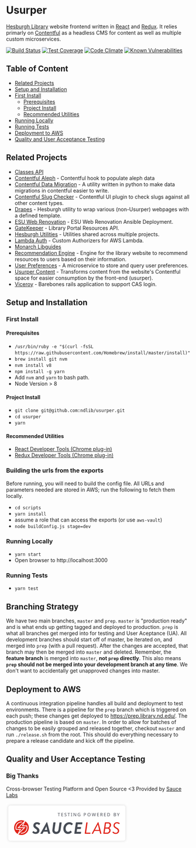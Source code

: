 # Usurper
[Hesburgh Library](https://library.nd.edu) website frontend written in [React](https://reactjs.org/) and [Redux](https://redux.js.org). It relies primarly on [Contentful](https://www.contentful.com/) as a headless CMS for content as well as multiple custom microservices.

[![Build Status](https://travis-ci.org/ndlib/usurper.svg?branch=master)](https://travis-ci.org/ndlib/usurper)
[![Test Coverage](https://api.codeclimate.com/v1/badges/5548f01befa9e0e610fb/test_coverage)](https://codeclimate.com/github/ndlib/usurper/test_coverage)
[![Code Climate](https://api.codeclimate.com/v1/badges/5548f01befa9e0e610fb/maintainability)](https://codeclimate.com/github/ndlib/usurper)
[![Known Vulnerabilities](https://snyk.io/test/github/ndlib/usurper/badge.svg)](https://snyk.io/test/github/ndlib/usurper)

## Table of Content

 * [Related Projects](#related-projects)
 * [Setup and Installation](#setup-and-installation)
  * [First Install](#first-install)
    * [Prerequisites](#prerequisites)
    * [Project Install](#project-install)
    * [Recommended Utilities](#recommended-utilities)
  * [Running Locally](#running-locally)
  * [Running Tests](#running-tests)
 * [Deployment to AWS](#deployment-to-aws)
 * [Quality and User Acceptance Testing](#quality-and-user-acceptance-testing)


## Related Projects

* [Classes API](https://github.com/ndlib/classes_api)
* [Contentful Aleph](https://github.com/ndlib/contentful_aleph) - Contentful hook to populate aleph data
* [Contentful Data Migration](https://github.com/ndlib/contentful-data-migration) - A utility written in python to make data migrations in contentful easier to write.
* [Contentful Slug Checker](https://github.com/ndlib/contentfulSlugChecker) - Contentful UI plugin to check slugs against all other content types.
* [Drapes](https://github.com/ndlib/drapes) - Hesburgh utility to wrap various (non-Usurper) webpages with a defined template.
* [ESU Web Renovation](https://github.com/ndlib/esu-webrenovation) - ESU Web Renovation Ansible Deployment.
* [GateKeeper](https://github.com/ndlib/gatekeeper) - Library Portal Resources API.
* [Hesburgh Utilities](https://github.com/ndlib/hesburgh_utilities) - Utilities shared across multiple projects.
* [Lambda Auth](https://github.com/ndlib/lambda_auth) - Custom Authorizers for AWS Lambda.
* [Monarch Libguides](https://github.com/ndlib/monarch_libguides)
* [Recommendation Engine](https://github.com/ndlib/recommendation_engine) - Engine for the library website to recommend resources to users based on their information.
* [User Preferences](https://github.com/ndlib/user_preferences) - A microservice to store and query user preferences.
* [Usurper Content](https://github.com/ndlib/usurper_content) - Transforms content from the website's Contentful space for easier consumption by the front-end (usurper).
* [Viceroy](https://github.com/ndlib/viceroy) - Barebones rails application to support CAS login.

## Setup and Installation

### First Install

#### Prerequisites
  * `/usr/bin/ruby -e "$(curl -fsSL https://raw.githubusercontent.com/Homebrew/install/master/install)"`
  * `brew install git nvm`
  * `nvm install v8`
  * `npm install -g yarn`
  *  Add `nvm` and `yarn` to bash path.
  *  Node Version > 8

#### Project Install
  * `git clone git@github.com:ndlib/usurper.git`
  * `cd usurper`
  * `yarn`

#### Recommended Utilities
  * [React Developer Tools (Chrome plug-in)](https://chrome.google.com/webstore/detail/react-developer-tools/fmkadmapgofadopljbjfkapdkoienihi?hl=en)
  * [Redux Developer Tools (Chrome plug-in)](https://chrome.google.com/webstore/detail/redux-devtools/lmhkpmbekcpmknklioeibfkpmmfibljd?hl=en)

### Building the urls from the exports
Before running, you will need to build the config file. All URLs and parameters needed are stored in AWS; run the following to fetch them locally.

  * `cd scripts`
  * `yarn install`
  * assume a role that can access the exports (or use `aws-vault`)
  * `node buildConfig.js stage=dev`

### Running Locally
* `yarn start`
* Open browser to http://localhost:3000

### Running Tests

* `yarn test`

## Branching Strategy
We have two main branches, `master` and `prep`. `master` is "production ready" and is what ends up getting tagged and deployed to production. `prep` is what all branches get merged into for testing and User Aceptance (UA). All development branches should start off of master, be iterated on, and merged into `prep` (with a pull request). After the changes are accepted, that branch may then be merged into `master` and deleted. Remember, the **feature branch** is merged into `master`, **not `prep` directly**. This also means **`prep` should not be merged into your development branch at any time**. We don't want to accidentally get unapproved changes into master.

## Deployment to AWS
A continuous integration pipeline handles all build and deployment to test environments. There is a pipeline for the `prep` branch which is triggered on each push; these changes get deployed to https://prep.library.nd.edu/. The production pipeline is based on `master`. In order to allow for batches of changes to be easily grouped and released together, checkout `master` and run `./release.sh` from the root. This should do everything necessary to prepare a release candidate and kick off the pipeline.

## Quality and User Acceptance Testing

### Big Thanks

Cross-browser Testing Platform and Open Source <3 Provided by [Sauce Labs][homepage]

[![](src/static/images/SauceLabs.svg)][homepage]

[homepage]: https://saucelabs.com
